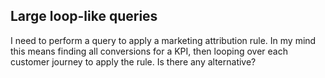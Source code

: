 ## Large loop-like queries
I need to perform a query to apply a marketing attribution rule. In my mind this means finding all conversions for a KPI, then looping over each customer journey to apply the rule. Is there any alternative?